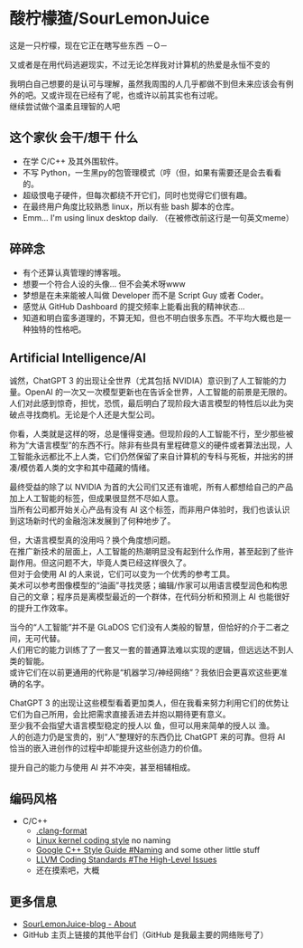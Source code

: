 # 酸柠檬猹/SourLemonJuice

这是一只柠檬，现在它正在瞎写些东西 －O－

又或者是在用代码逃避现实，不过无论怎样我对计算机的热爱是永恒不变的

我明白自己想要的是认可与理解，虽然我周围的人几乎都做不到但未来应该会有例外的吧。又或许现在已经有了呢，也或许以前其实也有过呢。\
继续尝试做个温柔且理智的人吧

## 这个家伙 会干/想干 什么

- 在学 C/C++ 及其外围软件。
- 不写 Python，一生黑py的包管理模式（哼（但，如果有需要还是会去看看的。
- 超级恨电子硬件，但每次都绕不开它们，同时也觉得它们很有趣。
- 在最终用户角度比较熟悉 linux，所以有些 bash 脚本的仓库。
- Emm... I'm using linux desktop daily. （在被修改前这行是一句英文meme）

## 碎碎念

- 有个还算认真管理的博客哦。
- 想要一个符合人设的头像... 但不会美术呀www
- 梦想是在未来能被人叫做 Developer 而不是 Script Guy 或者 Coder。
- 感觉从 GitHub Dashboard 的提交频率上能看出我的精神状态...
- 知道和明白蛮多道理的，不算无知，但也不明白很多东西。不平均大概也是一种独特的性格吧。

## Artificial Intelligence/AI

诚然，ChatGPT 3 的出现让全世界（尤其包括 NVIDIA）意识到了人工智能的力量。OpenAI 的一次又一次模型更新也在告诉全世界，人工智能的前景是无限的。\
人们对此感到惊奇，担忧，恐慌，最后明白了现阶段大语言模型的特性后以此为突破点寻找商机。无论是个人还是大型公司。

你看，人类就是这样的呀，总是懂得变通。但现阶段的人工智能不行，至少那些被称为“大语言模型”的东西不行。除非有些具有里程碑意义的硬件或者算法出现，人工智能永远都比不上人类，它们仍然保留了来自计算机的专科与死板，并拙劣的拼凑/模仿着人类的文字和其中蕴藏的情绪。

最终受益的除了以 NVIDIA 为首的大公司们又还有谁呢，所有人都想给自己的产品加上人工智能的标签，但成果很显然不尽如人意。\
当所有公司都开始关心产品有没有 AI 这个标签，而非用户体验时，我们也该认识到这场新时代的金融泡沫发展到了何种地步了。

但，大语言模型真的没用吗？换个角度想问题。\
在推广新技术的层面上，人工智能的热潮明显没有起到什么作用，甚至起到了些许副作用。但这问题不大，毕竟人类已经这样很久了。\
但对于会使用 AI 的人来说，它们可以变为一个优秀的参考工具。\
美术可以参考图像模型的“油画”寻找灵感；编辑/作家可以用语言模型润色和构思自己的文章；程序员是离模型最近的一个群体，在代码分析和预测上 AI 也能很好的提升工作效率。

当今的“人工智能”并不是 GLaDOS 它们没有人类般的智慧，但恰好的介于二者之间，无可代替。\
人们用它的能力训练了了一套又一套的普通算法难以实现的逻辑，但远远达不到人类的智能。\
或许它们在以前更通用的代称是“机器学习/神经网络”？我依旧会更喜欢这些更准确的名字。

ChatGPT 3 的出现让这些模型看着更加类人，但在我看来努力利用它们的优势让它们为自己所用，会比把需求直接丢进去并抱以期待更有意义。\
至少我不会指望大语言模型稳定的授人以 鱼，但可以用来简单的授人以 渔。\
人的创造力仍是宝贵的，别“人”整理好的东西仍比 ChatGPT 来的可靠。但将 AI 恰当的嵌入进创作的过程中却能提升这些创造力的价值。

提升自己的能力与使用 AI 并不冲突，甚至相辅相成。

## 编码风格

- C/C++
  - [.clang-format](https://gist.github.com/SourLemonJuice/047f051f2d6365aed547826d22b2a516)
  - [Linux kernel coding style](https://www.kernel.org/doc/html/latest/process/coding-style.html) no naming
  - [Google C++ Style Guide #Naming](https://google.github.io/styleguide/cppguide.html#Naming) and some other little stuff
  - [LLVM Coding Standards #The High-Level Issues](https://llvm.org/docs/CodingStandards.html#the-high-level-issues)
  - 还在摸索吧，大概

## 更多信息

- [SourLemonJuice-blog - About](https://sourlemonjuice.github.io/SourLemonJuice-blog/about)
- GitHub 主页上链接的其他平台们（GitHub 是我最主要的网络账号了）
